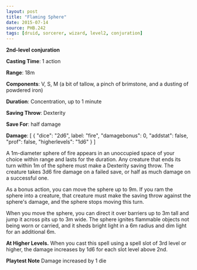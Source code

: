 ```yaml
---
layout: post
title: "Flaming Sphere"
date: 2015-07-14
source: PHB.242
tags: [druid, sorcerer, wizard, level2, conjuration]
---
```


**2nd-level conjuration**

**Casting Time**: 1 action

**Range**: 18m

**Components**: V, S, M (a bit of tallow, a pinch of brimstone, and a dusting of powdered iron)

**Duration**: Concentration, up to 1 minute

**Saving Throw**: Dexterity

**Save For**: half damage

**Damage**: [ { "dice": "2d6", label: "fire", "damagebonus": 0, "addstat": false, "prof": false, "higherlevels": "1d6" } ]

A 1m-diameter sphere of fire appears in an unoccupied space of your choice within range and lasts for the duration. Any creature that ends its turn within 1m of the sphere must make a Dexterity saving throw. The creature takes 3d6 fire damage on a failed save, or half as much damage on a successful one.

As a bonus action, you can move the sphere up to 9m. If you ram the sphere into a creature, that creature must make the saving throw against the sphere's damage, and the sphere stops moving this turn.

When you move the sphere, you can direct it over barriers up to 3m tall and jump it across pits up to 3m wide. The sphere ignites flammable objects not being worn or carried, and it sheds bright light in a 6m radius and dim light for an additional 6m.

**At Higher Levels.** When you cast this spell using a spell slot of 3rd level or higher, the damage increases by 1d6 for each slot level above 2nd.

**Playtest Note** Damage increased by 1 die